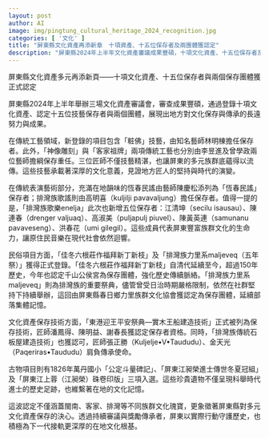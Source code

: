 ```yaml
---
layout: post
author: AI
image: img/pingtung_cultural_heritage_2024_recognition.jpg
categories: [ '文化' ]
title: "屏東縣文化資產再添新章　十項資產、十五位保存者及兩團體獲認定"
description: "屏東縣2024年上半年文化資產審議成果豐碩，十項文化資產、十五位保存者及兩個團體獲正式認定，涵蓋傳統工藝、表演藝術、民俗、建築技術及珍稀古物，展現多元族群文化深度與地方傳承決心。"
---
```

屏東縣文化資產多元再添新頁——十項文化資產、十五位保存者與兩個保存團體獲正式認定

屏東縣2024年上半年舉辦三場文化資產審議會，審查成果豐碩，通過登錄十項文化資產、認定十五位技藝保存者與兩個團體，展現出地方對文化保存與傳承的長遠努力與成果。

在傳統工藝領域，新登錄的項目包含「粧佛」技藝，由知名藝師林明棟擔任保存者。此外，「神像雕刻」與「客家祖牌」兩項傳統工藝也分別由李昱進及曾學政兩位藝師擔綱保存重任。三位匠師不僅技藝精湛，也讓屏東的多元族群底蘊得以流傳。這些技藝承載著深厚的文化意義，見證地方匠人的堅持與時代的演變。

在傳統表演藝術部分，充滿在地韻味的恆春民謠由藝師陳慶松添列為「恆春民謠」保存者；排灣族歌謠則由高明喜（kuljilji pavavaljung）擔任保存者。值得一提的是，「排灣族歌樂enelja」此次也新增五位保存者：江清坤（secilu isausau）、陳連春（drenger valjuaq）、高淑美（puljapulj piuvel）、陳黃英連（samunanu pavaveseng）、洪春花（umi gilegil）。這些成員代表屏東豐富族群文化的生命力，讓原住民音樂在現代社會依然迴響。

民俗項目方面，「佳冬六根莊作福拜新丁新枝」及「排灣族力里系maljeveq（五年祭）」獲得正式登錄。「佳冬六根莊作福拜新丁新枝」自清代延續至今，超過150年歷史，今年也認定千山公侯宮為保存團體，強化歷史傳續脈絡。「排灣族力里系maljeveq」則為排灣族的重要祭典，儘管曾受日治時期嚴格限制，依然在社群堅持下持續舉辦，這回由屏東縣春日鄉力里族群文化協會獲認定為保存團體，延續部落集體記憶。

文化資產保存技術方面，「東港迎王平安祭典—實木王船建造技術」正式被列為保存技術，匠師潘鳳得、陳明益、謝春長獲認定保存者資格。同時，「排灣族傳統石板屋建造技術」也獲認可，匠師張正勝（Kuljelje•V•Taududu）、金天光（Paqeriras•Taududu）肩負傳承使命。

古物項目則有1826年萬丹國小「公定斗量碑記」、「屏東江昶榮進士傳世冬夏冠組」及「屏東江上蓉（江昶榮）硃卷印版」三項入選。這些珍貴遺物不僅呈現科舉時代進士的歷史足跡，也維繫著在地的文化記憶。

這波認定不僅涵蓋閩南、客家、排灣等不同族群文化瑰寶，更象徵著屏東縣對多元文化資產保存的決心。透過持續審議與獎勵傳承者，屏東以實際行動守護歷史，也積極為下一代接軌更深厚的在地文化根基。